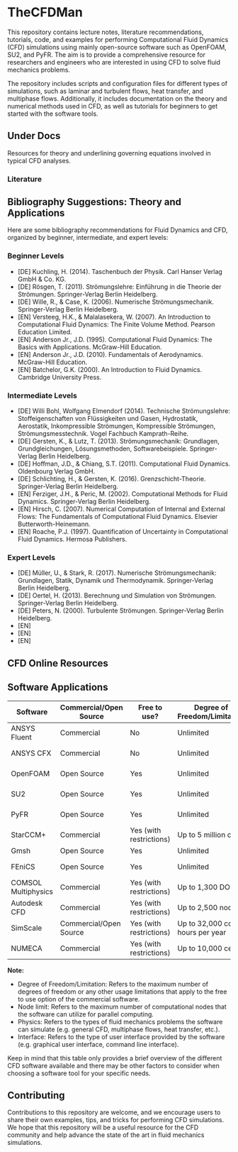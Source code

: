 # TheCFDMan

This repository contains lecture notes, literature recommendations,  tutorials, code, and examples for performing Computational Fluid Dynamics (CFD) simulations using mainly open-source software such as OpenFOAM, SU2, and PyFR. The aim is to provide a comprehensive resource for researchers and engineers who are interested in using CFD to solve fluid mechanics problems.

The repository includes scripts and configuration files for different types of simulations, such as laminar and turbulent flows, heat transfer, and multiphase flows. Additionally, it includes documentation on the theory and numerical methods used in CFD, as well as tutorials for beginners to get started with the software tools.

## Under Docs

Resources for theory and underlining governing equations involved in typical CFD analyses.

### Literature

## Bibliography Suggestions: Theory and Applications

Here are some bibliography recommendations for Fluid Dynamics and CFD, organized by beginner, intermediate, and expert levels:

### Beginner Levels

- [DE] Kuchling, H. (2014). Taschenbuch der Physik. Carl Hanser Verlag GmbH & Co. KG.
- [DE] Rösgen, T. (2011). Strömungslehre: Einführung in die Theorie der Strömungen. Springer-Verlag Berlin Heidelberg.
- [DE] Wille, R., & Case, K. (2006). Numerische Strömungsmechanik. Springer-Verlag Berlin Heidelberg.
- [EN] Versteeg, H.K., & Malalasekera, W. (2007). An Introduction to Computational Fluid Dynamics: The Finite Volume Method. Pearson Education Limited.
- [EN] Anderson Jr., J.D. (1995). Computational Fluid Dynamics: The Basics with Applications. McGraw-Hill Education.
- [EN] Anderson Jr., J.D. (2010). Fundamentals of Aerodynamics. McGraw-Hill Education.
- [EN] Batchelor, G.K. (2000). An Introduction to Fluid Dynamics. Cambridge University Press.

### Intermediate Levels

- [DE] Willi Bohl, Wolfgang Elmendorf (2014). Technische Strömungslehre: Stoffeigenschaften von Flüssigkeiten und Gasen, Hydrostatik, Aerostatik, Inkompressible Strömungen, Kompressible Strömungen, Strömungsmesstechnik. Vogel Fachbuch Kamprath-Reihe.
- [DE] Gersten, K., & Lutz, T. (2013). Strömungsmechanik: Grundlagen, Grundgleichungen, Lösungsmethoden, Softwarebeispiele. Springer-Verlag Berlin Heidelberg.
- [DE] Hoffman, J.D., & Chiang, S.T. (2011). Computational Fluid Dynamics. Oldenbourg Verlag GmbH.
- [DE] Schlichting, H., & Gersten, K. (2016). Grenzschicht-Theorie. Springer-Verlag Berlin Heidelberg.
- [EN] Ferziger, J.H., & Peric, M. (2002). Computational Methods for Fluid Dynamics. Springer-Verlag Berlin Heidelberg.
- [EN] Hirsch, C. (2007). Numerical Computation of Internal and External Flows: The Fundamentals of Computational Fluid Dynamics. Elsevier Butterworth-Heinemann.
- [EN] Roache, P.J. (1997). Quantification of Uncertainty in Computational Fluid Dynamics. Hermosa Publishers.

### Expert Levels

- [DE] Müller, U., & Stark, R. (2017). Numerische Strömungsmechanik: Grundlagen, Statik, Dynamik und Thermodynamik. Springer-Verlag Berlin Heidelberg.
- [DE] Oertel, H. (2013). Berechnung und Simulation von Strömungen. Springer-Verlag Berlin Heidelberg.
- [DE] Peters, N. (2000). Turbulente Strömungen. Springer-Verlag Berlin Heidelberg.
- [EN]
- [EN]
- [EN]

## CFD Online Resources

## Software Applications

| Software | Commercial/Open Source | Free to use? | Degree of Freedom/Limitation | Node Limit | Physics | Interface |
| --- | --- | --- | --- | --- | --- | --- |
| ANSYS Fluent | Commercial | No | Unlimited | Unlimited | General CFD | GUI |
| ANSYS CFX | Commercial | No | Unlimited | Unlimited | General CFD | GUI |
| OpenFOAM | Open Source | Yes | Unlimited | Unlimited | General CFD | CLI |
| SU2 | Open Source | Yes | Unlimited | Unlimited | General CFD | CLI |
| PyFR | Open Source | Yes | Unlimited | Unlimited | General CFD | CLI |
| StarCCM+ | Commercial | Yes (with restrictions) | Up to 5 million cells | Up to 8 cores | General CFD | GUI |
| Gmsh | Open Source | Yes | Unlimited | Unlimited | Meshing | GUI/CLI |
| FEniCS | Open Source | Yes | Unlimited | Unlimited | General FEA | CLI |
| COMSOL Multiphysics | Commercial | Yes (with restrictions) | Up to 1,300 DOF | Up to 16 cores | General FEA/CFD | GUI |
| Autodesk CFD | Commercial | Yes (with restrictions) | Up to 2,500 nodes | Up to 16 cores | General CFD | GUI |
| SimScale | Commercial/Open Source | Yes (with restrictions) | Up to 32,000 core hours per year | Up to 32 cores | General CFD | GUI |
| NUMECA | Commercial | Yes (with restrictions) | Up to 10,000 cells | Unlimited | General CFD | GUI |

**Note:**

*   Degree of Freedom/Limitation: Refers to the maximum number of degrees of freedom or any other usage limitations that apply to the free to use option of the commercial software.
*   Node limit: Refers to the maximum number of computational nodes that the software can utilize for parallel computing.
*   Physics: Refers to the types of fluid mechanics problems the software can simulate (e.g. general CFD, multiphase flows, heat transfer, etc.).
*   Interface: Refers to the type of user interface provided by the software (e.g. graphical user interface, command line interface).

Keep in mind that this table only provides a brief overview of the different CFD software available and there may be other factors to consider when choosing a software tool for your specific needs.

## Contributing

Contributions to this repository are welcome, and we encourage users to share their own examples, tips, and tricks for performing CFD simulations. We hope that this repository will be a useful resource for the CFD community and help advance the state of the art in fluid mechanics simulations.
